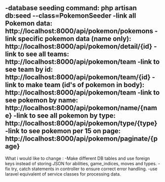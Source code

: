 -database seeding command: php artisan db:seed --class=PokemonSeeder
-link all Pokemon data: http://localhost:8000/api/pokemon/pokemons
-link specific pokemon data (name only): http://localhost:8000/api/pokemon/detail/{id}
-link to see all teams: http://localhost:8000/api/pokemon/team
-link to see team by id: http://localhost:8000/api/pokemon/team/{id}
-link to make team (id's of pokemon in body): http://localhost:8000/api/pokemon/team
-link to see pokemon by name: http://localhost:8000/api/pokemon/name/{name}
-link to see all pokemon by type: http://localhost:8000/api/pokemon/type/{type}
-link to see pokemon per 15 on page: http://localhost:8000/api/pokemon/paginate/{page}
--------------------------------------------------------------------
What i would like to change :
-Make different DB tables and use foreign keys instead of storing JSON for abilities, game_indices, moves and types.
-fix try, catch statements in controller to ensure correct error handling.
-use laravel equivalent of service classes for processing data.